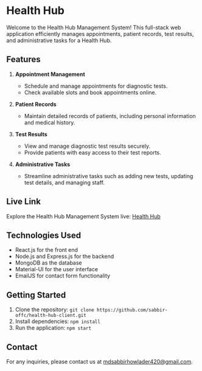 # Health Hub

Welcome to the Health Hub Management System! This full-stack web application efficiently manages appointments, patient records, test results, and administrative tasks for a Health Hub.

## Features

1. **Appointment Management**

   - Schedule and manage appointments for diagnostic tests.
   - Check available slots and book appointments online.

2. **Patient Records**

   - Maintain detailed records of patients, including personal information and medical history.

3. **Test Results**

   - View and manage diagnostic test results securely.
   - Provide patients with easy access to their test reports.

4. **Administrative Tasks**
   - Streamline administrative tasks such as adding new tests, updating test details, and managing staff.

## Live Link

Explore the Health Hub Management System live: [Health Hub](https://diagnostic-center-1ba53.web.app/)

## Technologies Used

- React.js for the front end
- Node.js and Express.js for the backend
- MongoDB as the database
- Material-UI for the user interface
- EmailJS for contact form functionality

## Getting Started

1. Clone the repository: `git clone https://github.com/sabbir-offc/health-hub-client.git`
2. Install dependencies: `npm install`
3. Run the application: `npm start`

## Contact

For any inquiries, please contact us at [mdsabbirhowlader420@gmail.com](mailto:mdsabbirhowlader420@gmail.com).

